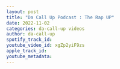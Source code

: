 ```yaml
---
layout: post
title: "Da Call Up Podcast : The Rap UP"
date: 2022-11-02
categories: da-call-up videos
author: da-call-up
spotify_track_id: 
youtube_video_id: xgZp2yiF9zs
apple_track_id: 
youtube_metadata: 
---
```

